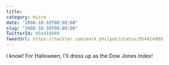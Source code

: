 ```yaml
---
title: 
category: micro
date: "2008-10-10T00:00:00"
slug: "2008-10-10T00:00:00"
TwitterId: 954414909
TweetUrl: https://twitter.com/mark_philpot/status/954414909
---
```


I know! For Halloween, I'll dress up as the Dow Jones Index!
